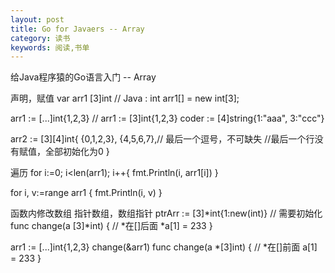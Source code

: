 ```yaml
---
layout: post
title: Go for Javaers -- Array
category: 读书
keywords: 阅读,书单
---
```


给Java程序猿的Go语言入门 -- Array

声明，赋值
var arr1 [3]int // Java : int arr1[] = new int[3];

arr1 := [...]int{1,2,3} // arr1 := [3]int{1,2,3}
coder := [4]string{1:"aaa", 3:"ccc"}

arr2 := [3][4]int{
    {0,1,2,3},
    {4,5,6,7},// 最后一个逗号，不可缺失
    //最后一个行没有赋值，全部初始化为0
}

遍历
for i:=0; i<len(arr1); i++{
    fmt.Println(i, arr1[i])
}

for i, v:=range arr1 {
    fmt.Println(i, v)
}

函数内修改数组
指针数组，数组指针
ptrArr := [3]*int{1:new(int)} // 需要初始化
func change(a [3]*int) { // *在[]后面
    *a[1] = 233
}

arr1 := [...]int{1,2,3}
change(&arr1)
func change(a *[3]int) { // *在[]前面
    a[1] = 233
}
